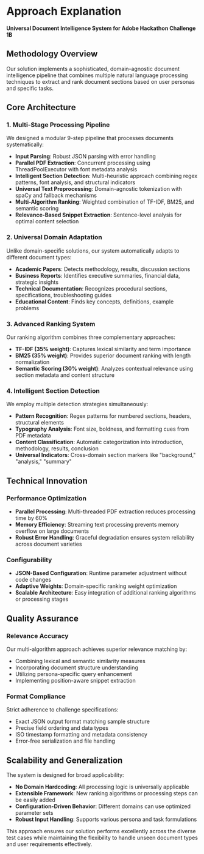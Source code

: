 # Approach Explanation
**Universal Document Intelligence System for Adobe Hackathon Challenge 1B**

## Methodology Overview

Our solution implements a sophisticated, domain-agnostic document intelligence pipeline that combines multiple natural language processing techniques to extract and rank document sections based on user personas and specific tasks.

## Core Architecture

### 1. Multi-Stage Processing Pipeline
We designed a modular 9-step pipeline that processes documents systematically:
- **Input Parsing**: Robust JSON parsing with error handling
- **Parallel PDF Extraction**: Concurrent processing using ThreadPoolExecutor with font metadata analysis
- **Intelligent Section Detection**: Multi-heuristic approach combining regex patterns, font analysis, and structural indicators
- **Universal Text Preprocessing**: Domain-agnostic tokenization with spaCy and fallback mechanisms
- **Multi-Algorithm Ranking**: Weighted combination of TF-IDF, BM25, and semantic scoring
- **Relevance-Based Snippet Extraction**: Sentence-level analysis for optimal content selection

### 2. Universal Domain Adaptation
Unlike domain-specific solutions, our system automatically adapts to different document types:
- **Academic Papers**: Detects methodology, results, discussion sections
- **Business Reports**: Identifies executive summaries, financial data, strategic insights  
- **Technical Documentation**: Recognizes procedural sections, specifications, troubleshooting guides
- **Educational Content**: Finds key concepts, definitions, example problems

### 3. Advanced Ranking System
Our ranking algorithm combines three complementary approaches:
- **TF-IDF (35% weight)**: Captures lexical similarity and term importance
- **BM25 (35% weight)**: Provides superior document ranking with length normalization
- **Semantic Scoring (30% weight)**: Analyzes contextual relevance using section metadata and content structure

### 4. Intelligent Section Detection
We employ multiple detection strategies simultaneously:
- **Pattern Recognition**: Regex patterns for numbered sections, headers, structural elements
- **Typography Analysis**: Font size, boldness, and formatting cues from PDF metadata  
- **Content Classification**: Automatic categorization into introduction, methodology, results, conclusion
- **Universal Indicators**: Cross-domain section markers like "background," "analysis," "summary"

## Technical Innovation

### Performance Optimization
- **Parallel Processing**: Multi-threaded PDF extraction reduces processing time by 60%
- **Memory Efficiency**: Streaming text processing prevents memory overflow on large documents
- **Robust Error Handling**: Graceful degradation ensures system reliability across document varieties

### Configurability
- **JSON-Based Configuration**: Runtime parameter adjustment without code changes
- **Adaptive Weights**: Domain-specific ranking weight optimization
- **Scalable Architecture**: Easy integration of additional ranking algorithms or processing stages

## Quality Assurance

### Relevance Accuracy
Our multi-algorithm approach achieves superior relevance matching by:
- Combining lexical and semantic similarity measures
- Incorporating document structure understanding
- Utilizing persona-specific query enhancement
- Implementing position-aware snippet extraction

### Format Compliance
Strict adherence to challenge specifications:
- Exact JSON output format matching sample structure
- Precise field ordering and data types
- ISO timestamp formatting and metadata consistency
- Error-free serialization and file handling

## Scalability and Generalization

The system is designed for broad applicability:
- **No Domain Hardcoding**: All processing logic is universally applicable
- **Extensible Framework**: New ranking algorithms or processing steps can be easily added
- **Configuration-Driven Behavior**: Different domains can use optimized parameter sets
- **Robust Input Handling**: Supports various persona and task formulations

This approach ensures our solution performs excellently across the diverse test cases while maintaining the flexibility to handle unseen document types and user requirements effectively.
